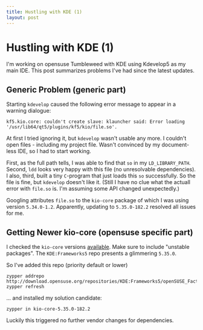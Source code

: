 ```yaml
---
title: Hustling with KDE (1)
layout: post
---
```

# Hustling with KDE (1)

I'm working on opensuse Tumbleweed with KDE using Kdevelop5 as my main IDE.
This post summarizes problems I've had since the latest updates.

## Generic Problem (generic part)

Starting `kdevelop` caused the following error message to appear in a warning dialogue:

    kf5.kio.core: couldn't create slave: klauncher said: Error loading '/usr/lib64/qt5/plugins/kf5/kio/file.so'.

At first I tried ignoring it, but `kdevelop` wasn't usable any more.
I couldn't open files - including my project file.
Wasn't convinced by my document-less IDE, so I had to start working.

First, as the full path tells, I was able to find that `so` in my `LD_LIBRARY_PATH`.
Second, `ldd` looks very happy with this file (no unresolvable dependencies).
I also, third, built a tiny `C`-program that just loads this `so` successfully.
So the file is fine, but `kdevelop` doesn't like it.
(Still I have no clue what the actuall error with `file.so` is.
I'm assuming some API changed unexpectedly.)

Googling attributes `file.so` to the `kio-core` package of which I was using version `5.34.0-1.2`.
Apparently, updating to `5.35.0-182.2` resolved all issues for me.

## Getting Newer kio-core (opensuse specific part)

I checked the `kio-core` versions [available][1].
Make sure to include "unstable packages".
The `KDE:Frameworks5` repo presents a glimmering `5.35.0`.

So I've added this repo (priority default or lower)

    zypper addrepo http://download.opensuse.org/repositories/KDE:Frameworks5/openSUSE_Factory/KDE:Frameworks5.repo
    zypper refresh

... and installed my solution candidate:

    zypper in kio-core-5.35.0-182.2

Luckily this triggered no further vendor changes for dependencies.

[1]: https://software.opensuse.org/package/kio-core
